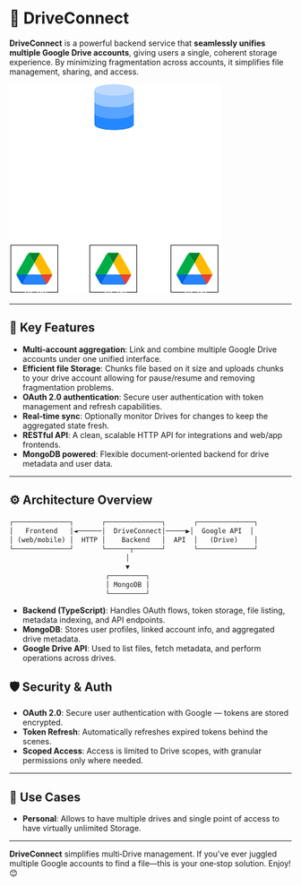 # 🚀 DriveConnect

**DriveConnect** is a powerful backend service that **seamlessly unifies multiple Google Drive accounts**, giving users a single, coherent storage experience. By minimizing fragmentation across accounts, it simplifies file management, sharing, and access.



![drive connect logo](./public/Graphic.png)

---

## 🌟 Key Features

- **Multi‑account aggregation**: Link and combine multiple Google Drive accounts under one unified interface.
- **Efficient file Storage**: Chunks file based on it size and uploads chunks to your drive account allowing for pause/resume and removing fragmentation problems.
- **OAuth 2.0 authentication**: Secure user authentication with token management and refresh capabilities.
- **Real‑time sync**: Optionally monitor Drives for changes to keep the aggregated state fresh.
- **RESTful API**: A clean, scalable HTTP API for integrations and web/app frontends.
- **MongoDB powered**: Flexible document‑oriented backend for drive metadata and user data.

---

## ⚙️ Architecture Overview

```text
┌──────────────┐       ┌──────────────┐       ┌──────────────┐
│   Frontend   │◄──────│  DriveConnect│─────▶│  Google API  │
│ (web/mobile) │  HTTP │    Backend   │  API  │   (Drive)    │
└──────────────┘       └──────┬───────┘       └──────────────┘
                             │
                             ▼
                        ┌─────────┐
                        │ MongoDB │
                        └─────────┘
```

- **Backend (TypeScript)**: Handles OAuth flows, token storage, file listing, metadata indexing, and API endpoints.
- **MongoDB**: Stores user profiles, linked account info, and aggregated drive metadata.
- **Google Drive API**: Used to list files, fetch metadata, and perform operations across drives.


## 🛡️ Security & Auth

- **OAuth 2.0**: Secure user authentication with Google — tokens are stored encrypted.
- **Token Refresh**: Automatically refreshes expired tokens behind the scenes.
- **Scoped Access**: Access is limited to Drive scopes, with granular permissions only where needed.

---

## 🚀 Use Cases

- **Personal**: Allows to have multiple drives and single point of access to have virtually unlimited Storage.

---

**DriveConnect** simplifies multi‑Drive management. If you've ever juggled multiple Google accounts to find a file—this is your one‑stop solution. Enjoy! 😊

